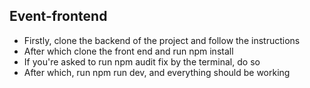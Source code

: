 ## Event-frontend
* Firstly, clone the backend of the project and follow the instructions
* After which clone the front end and run npm install
* If you're asked to run npm audit fix by the terminal, do so
* After which, run npm run dev, and everything should be working
